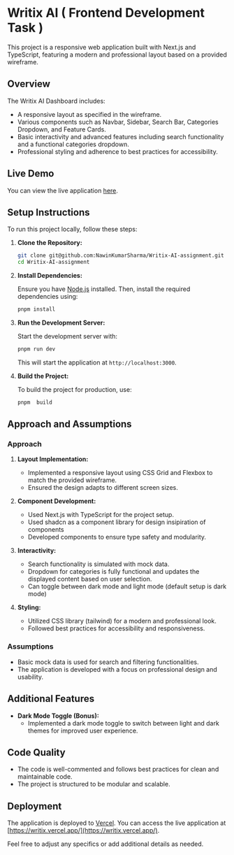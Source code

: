 # Writix AI ( Frontend Development Task )

This project is a responsive web application built with Next.js and TypeScript, featuring a modern and professional layout based on a provided wireframe.

## Overview

The Writix AI Dashboard includes:

- A responsive layout as specified in the wireframe.
- Various components such as Navbar, Sidebar, Search Bar, Categories Dropdown, and Feature Cards.
- Basic interactivity and advanced features including search functionality and a functional categories dropdown.
- Professional styling and adherence to best practices for accessibility.

## Live Demo

You can view the live application [here](https://writix.vercel.app/).

## Setup Instructions

To run this project locally, follow these steps:

1. **Clone the Repository:**

   ```bash
   git clone git@github.com:NawinKumarSharma/Writix-AI-assignment.git
   cd Writix-AI-assignment
   ```

2. **Install Dependencies:**

   Ensure you have [Node.js](https://nodejs.org/) installed. Then, install the required dependencies using:

   ```bash
   pnpm install
   ```

3. **Run the Development Server:**

   Start the development server with:

   ```bash
   pnpm run dev
   ```

   This will start the application at `http://localhost:3000`.

4. **Build the Project:**

   To build the project for production, use:

   ```bash
   pnpm  build
   ```

## Approach and Assumptions

### Approach

1. **Layout Implementation:**

   - Implemented a responsive layout using CSS Grid and Flexbox to match the provided wireframe.
   - Ensured the design adapts to different screen sizes.

2. **Component Development:**

   - Used Next.js with TypeScript for the project setup.
   - Used shadcn as a component library for design insipiration of components
   - Developed components to ensure type safety and modularity.

3. **Interactivity:**

   - Search functionality is simulated with mock data.
   - Dropdown for categories is fully functional and updates the displayed content based on user selection.
   - Can toggle between dark mode and light mode (default setup is dark mode)

4. **Styling:**
   - Utilized CSS library (tailwind) for a modern and professional look.
   - Followed best practices for accessibility and responsiveness.

### Assumptions

- Basic mock data is used for search and filtering functionalities.
- The application is developed with a focus on professional design and usability.

## Additional Features

- **Dark Mode Toggle (Bonus):**
  - Implemented a dark mode toggle to switch between light and dark themes for improved user experience.

## Code Quality

- The code is well-commented and follows best practices for clean and maintainable code.
- The project is structured to be modular and scalable.

## Deployment

The application is deployed to [Vercel](https://vercel.com/). You can access the live application at [https://writix.vercel.app/](https://writix.vercel.app/).

Feel free to adjust any specifics or add additional details as needed.
